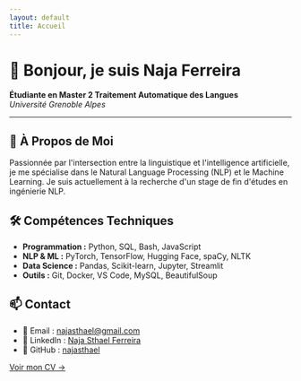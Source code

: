 ```yaml
---
layout: default
title: Accueil
---
```


# 👋 Bonjour, je suis Naja Ferreira

**Étudiante en Master 2 Traitement Automatique des Langues**  
*Université Grenoble Alpes*

---

## 🚀 À Propos de Moi

Passionnée par l'intersection entre la linguistique et l'intelligence artificielle, je me spécialise dans le Natural Language Processing (NLP) et le Machine Learning. Je suis actuellement à la recherche d'un stage de fin d'études en ingénierie NLP.

## 🛠 Compétences Techniques

- **Programmation :** Python, SQL, Bash, JavaScript
- **NLP & ML :** PyTorch, TensorFlow, Hugging Face, spaCy, NLTK
- **Data Science :** Pandas, Scikit-learn, Jupyter, Streamlit
- **Outils :** Git, Docker, VS Code, MySQL, BeautifulSoup

## 📫 Contact

- 📧 Email : [najasthael@gmail.com](mailto:najasthael@gmail.com)
- 💼 LinkedIn : [Naja Sthael Ferreira](https://linkedin.com/in/naja-sthael-ferreira)
- 🔗 GitHub : [najasthael](https://github.com/najasthael)

[Voir mon CV →](/assets/pdf/CV_Naja_Ferreira.pdf)
